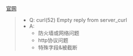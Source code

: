 
[官网](https://curl.haxx.se/libcurl/c/libcurl-errors.html)

> + Q: curl(52) Empty reply from server_curl
> + A: 
>   + 防火墙或网络问题
>   + http协议问题
>   + 特殊字段&被截断

